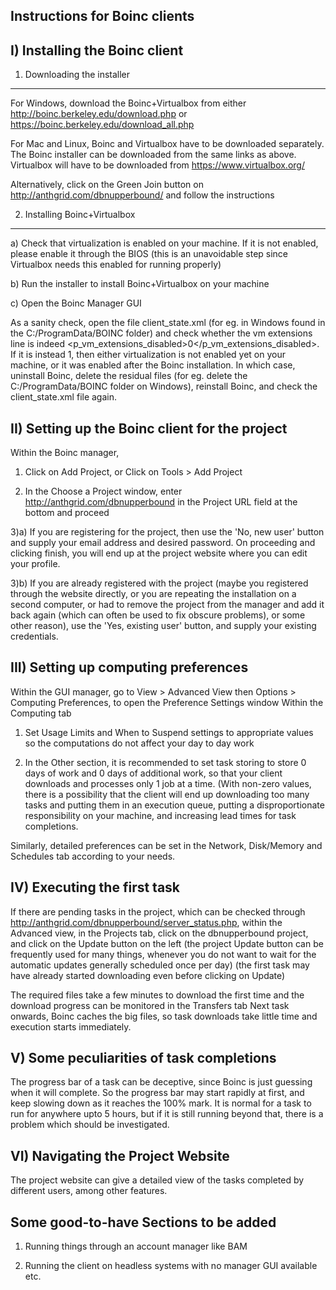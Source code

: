 Instructions for Boinc clients
-----------------------------------

I) Installing the Boinc client
---------------------------------------
1) Downloading the installer
------------------------------
For Windows, download the Boinc+Virtualbox from either http://boinc.berkeley.edu/download.php or https://boinc.berkeley.edu/download_all.php

For Mac and Linux, Boinc and Virtualbox have to be downloaded separately. The Boinc installer can be downloaded from the same links as above. Virtualbox will have to be downloaded from https://www.virtualbox.org/

Alternatively, click on the Green Join button on http://anthgrid.com/dbnupperbound/ and follow the instructions

2) Installing Boinc+Virtualbox
---------------------------------
a) Check that virtualization is enabled on your machine. If it is not enabled, please enable it through the BIOS (this is an unavoidable step since Virtualbox needs this enabled for running properly)

b) Run the installer to install Boinc+Virtualbox on your machine

c) Open the Boinc Manager GUI


As a sanity check, open the file client_state.xml (for eg. in Windows found in the C:/ProgramData/BOINC folder)
and check whether the vm extensions line is indeed <p_vm_extensions_disabled>0</p_vm_extensions_disabled>. 
If it is instead 1, then either virtualization is not enabled yet on your machine, or it was enabled after the Boinc installation. In which case, uninstall Boinc, delete the residual files (for eg. delete the C:/ProgramData/BOINC folder on Windows), reinstall Boinc, and check the client_state.xml file again.

II) Setting up the Boinc client for the project
-----------------------------------------
Within the Boinc manager,
1) Click on Add Project, or Click on Tools > Add Project

2) In the Choose a Project window, enter http://anthgrid.com/dbnupperbound in the Project URL field at the bottom and proceed

3)a) If you are registering for the project, then use the 'No, new user' button and supply your email address and desired password. On proceeding and clicking finish, you will end up at the project website where you can edit your profile.

3)b) If you are already registered with the project (maybe you registered through the website directly, or you are repeating the installation on a second computer, or had to remove the project from the manager and add it back again (which can often be used to fix obscure problems), or some other reason), use the 'Yes, existing user' button, and supply your existing credentials.

III) Setting up computing preferences
-------------------------------------------
Within the GUI manager, go to View > Advanced View 
then Options > Computing Preferences, to open the Preference Settings window
Within the Computing tab
1) Set Usage Limits and When to Suspend settings to appropriate values so the computations do not affect your day to day work

2) In the Other section, it is recommended to set task storing to store 0 days of work and 0 days of additional work, so that your client downloads and processes only 1 job at a time. 
(With non-zero values, there is a possibility that the client will end up downloading too many tasks and putting them in an execution queue, putting a disproportionate responsibility on your machine, and increasing lead times for task completions.

Similarly, detailed preferences can be set in the Network, Disk/Memory and Schedules tab according to your needs.

IV) Executing the first task
--------------------------------------
If there are pending tasks in the project, which can be checked through http://anthgrid.com/dbnupperbound/server_status.php,
within the Advanced view, in the Projects tab, click on the dbnupperbound project, and click on the Update button on the left
(the project Update button can be frequently used for many things, whenever you do not want to wait for the automatic updates generally scheduled once per day)
(the first task may have already started downloading even before clicking on Update)

The required files take a few minutes to download the first time and the download progress can be monitored in the Transfers tab
Next task onwards, Boinc caches the big files, so task downloads take little time and execution starts immediately.

V) Some peculiarities of task completions
---------------------------------------------
The progress bar of a task can be deceptive, since Boinc is just guessing when it will complete. So the progress bar may start rapidly at first, and keep slowing down as it reaches the 100% mark. It is normal for a task to run for anywhere upto 5 hours, but if it is still running beyond that, there is a problem which should be investigated.

VI) Navigating the Project Website
---------------------------------------------
The project website can give a detailed view of the tasks completed by different users, among other features.

Some good-to-have Sections to be added
----------------------------
1) Running things through an account manager like BAM

2) Running the client on headless systems with no manager GUI available
etc.
